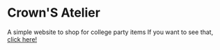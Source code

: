 # Crown'S Atelier
A simple website to shop for college party items
If you want to see that, [click here!](https://signo23.github.io/MDbWatch/)
